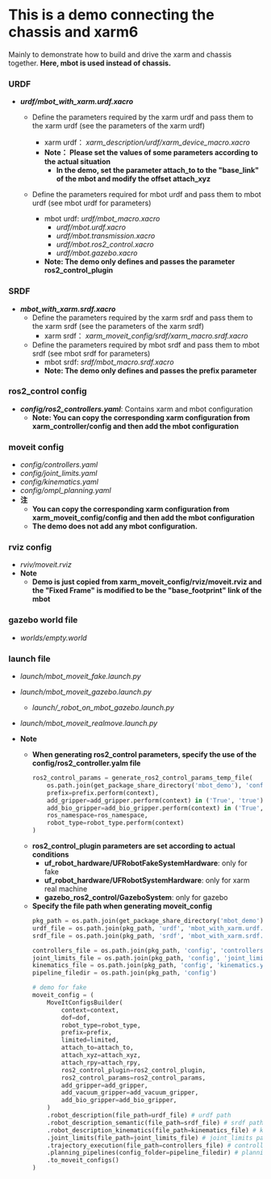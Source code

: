 # This is a demo connecting the chassis and xarm6
Mainly to demonstrate how to build and drive the xarm and chassis together.
__Here, mbot is used instead of chassis.__

### URDF
- __*urdf/mbot_with_xarm.urdf.xacro*__
  - Define the parameters required by the xarm urdf and pass them to the xarm urdf (see the parameters of the xarm urdf)
    - xarm urdf： *xarm_description/urdf/xarm_device_macro.xacro*
    - __Note： Please set the values ​​of some parameters according to the actual situation__
      - __In the demo, set the parameter attach_to to the "base_link" of the mbot and modify the offset attach_xyz__

  - Define the parameters required for mbot urdf and pass them to mbot urdf (see mbot urdf for parameters)
    - mbot urdf: *urdf/mbot_macro.xacro*
      - *urdf/mbot.urdf.xacro*
      - *urdf/mbot.transmission.xacro*
      - *urdf/mbot.ros2_control.xacro*
      - *urdf/mbot.gazebo.xacro*
    - __Note: The demo only defines and passes the parameter ros2_control_plugin__

### SRDF
- __*mbot_with_xarm.srdf.xacro*__
  - Define the parameters required by the xarm srdf and pass them to the xarm srdf (see the parameters of the xarm srdf)
    - xarm srdf： *xarm_moveit_config/srdf/xarm_macro.srdf.xacro*
  - Define the parameters required by mbot srdf and pass them to mbot srdf (see mbot srdf for parameters)
    - mbot srdf: *srdf/mbot_macro.srdf.xacro*
    - __Note: The demo only defines and passes the prefix parameter__

### ros2_control config
- __*config/ros2_controllers.yaml*__: Contains xarm and mbot configuration
  - __Note: You can copy the corresponding xarm configuration from xarm_controller/config and then add the mbot configuration__

### moveit config
- *config/controllers.yaml*
- *config/joint_limits.yaml*
- *config/kinematics.yaml*
- *config/ompl_planning.yaml*
- __注__
  - __You can copy the corresponding xarm configuration from xarm_moveit_config/config and then add the mbot configuration__
  - __The demo does not add any mbot configuration.__

### rviz config
- *rviv/moveit.rviz*
- __Note__
  - __Demo is just copied from xarm_moveit_config/rviz/moveit.rviz and the "Fixed Frame" is modified to be the "base_footprint" link of the mbot__

### gazebo world file
- *worlds/empty.world*

### launch file
- *launch/mbot_moveit_fake.launch.py*
- *launch/mbot_moveit_gazebo.launch.py*
  - *launch/_robot_on_mbot_gazebo.launch.py*
- *launch/mbot_moveit_realmove.launch.py*

- __Note__
  - __When generating ros2_control parameters, specify the use of the config/ros2_controller.yalm file__
    ```python
    ros2_control_params = generate_ros2_control_params_temp_file(
        os.path.join(get_package_share_directory('mbot_demo'), 'config', 'ros2_controllers.yaml'),
        prefix=prefix.perform(context), 
        add_gripper=add_gripper.perform(context) in ('True', 'true'),
        add_bio_gripper=add_bio_gripper.perform(context) in ('True', 'true'),
        ros_namespace=ros_namespace,
        robot_type=robot_type.perform(context)
    )
    ```
  - __ros2_control_plugin parameters are set according to actual conditions__
    - __uf_robot_hardware/UFRobotFakeSystemHardware__: only for fake
    - __uf_robot_hardware/UFRobotSystemHardware__: only for xarm real machine
    - __gazebo_ros2_control/GazeboSystem__: only for gazebo
  - __Specify the file path when generating moveit_config__
    ```python
    pkg_path = os.path.join(get_package_share_directory('mbot_demo'))
    urdf_file = os.path.join(pkg_path, 'urdf', 'mbot_with_xarm.urdf.xacro')
    srdf_file = os.path.join(pkg_path, 'srdf', 'mbot_with_xarm.srdf.xacro')

    controllers_file = os.path.join(pkg_path, 'config', 'controllers.yaml')
    joint_limits_file = os.path.join(pkg_path, 'config', 'joint_limits.yaml')
    kinematics_file = os.path.join(pkg_path, 'config', 'kinematics.yaml')
    pipeline_filedir = os.path.join(pkg_path, 'config')

    # demo for fake
    moveit_config = (
        MoveItConfigsBuilder(
            context=context,
            dof=dof,
            robot_type=robot_type,
            prefix=prefix,
            limited=limited,
            attach_to=attach_to,
            attach_xyz=attach_xyz,
            attach_rpy=attach_rpy,
            ros2_control_plugin=ros2_control_plugin,
            ros2_control_params=ros2_control_params,
            add_gripper=add_gripper,
            add_vacuum_gripper=add_vacuum_gripper,
            add_bio_gripper=add_bio_gripper,
        )
        .robot_description(file_path=urdf_file) # urdf path
        .robot_description_semantic(file_path=srdf_file) # srdf path
        .robot_description_kinematics(file_path=kinematics_file) # kinematics path
        .joint_limits(file_path=joint_limits_file) # joint_limits path
        .trajectory_execution(file_path=controllers_file) # controllers path
        .planning_pipelines(config_folder=pipeline_filedir) # planning pipeline config directory
        .to_moveit_configs()
    )
    ```
